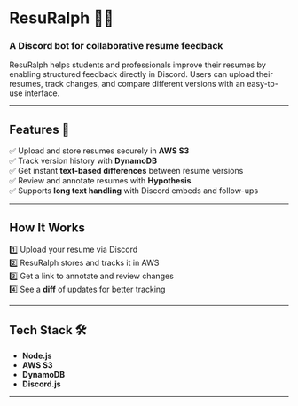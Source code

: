 # **ResuRalph 🤖📄**  
### A Discord bot for collaborative resume feedback  

ResuRalph helps students and professionals improve their resumes by enabling structured feedback directly in Discord. Users can upload their resumes, track changes, and compare different versions with an easy-to-use interface.  

---

## **Features** 🚀  
✅ Upload and store resumes securely in **AWS S3**  
✅ Track version history with **DynamoDB**  
✅ Get instant **text-based differences** between resume versions  
✅ Review and annotate resumes with **Hypothesis**  
✅ Supports **long text handling** with Discord embeds and follow-ups  

---

## **How It Works**  
1️⃣ Upload your resume via Discord  
2️⃣ ResuRalph stores and tracks it in AWS  
3️⃣ Get a link to annotate and review changes  
4️⃣ See a **diff** of updates for better tracking  

---

## **Tech Stack** 🛠️  
- **Node.js** 
- **AWS S3**
- **DynamoDB**  
- **Discord.js** 

---